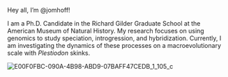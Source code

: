 Hey all, I’m @jomhoff!

I am a Ph.D. Candidate in the Richard Gilder Graduate School at the American Museum of Natural History. My research focuses on using genomics to study speciation, introgression, and hybridization. 
Currently, I am investigating the dynamics of these processes on a macroevolutionary scale with _Plestiodon_ skinks.

![E00F0FBC-090A-4B98-ABD9-07BAFF47CEDB_1_105_c](https://github.com/jomhoff/jomhoff/assets/166093179/1cbe2b50-324c-4608-b18a-8f7a414b738b)


